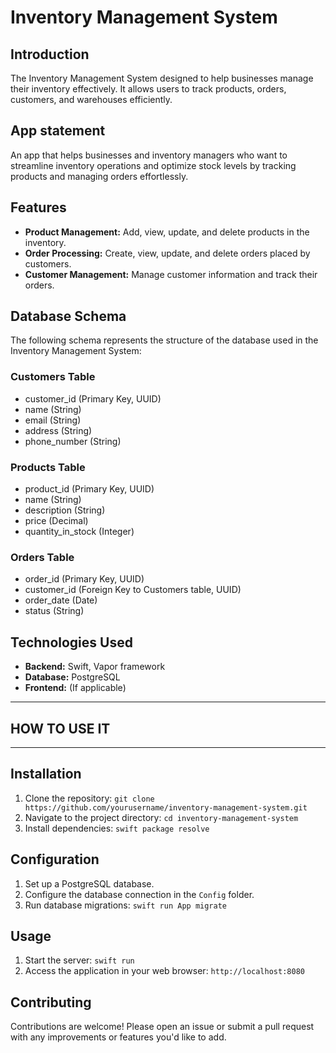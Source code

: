 # Inventory Management System

## Introduction
The Inventory Management System designed to help businesses manage their inventory effectively. It allows users to track products, orders, customers, and warehouses efficiently.

## App statement
An app that helps businesses and inventory managers who want to streamline inventory operations and optimize stock levels by tracking products and managing orders effortlessly.

## Features
- **Product Management:** Add, view, update, and delete products in the inventory.
- **Order Processing:** Create, view, update, and delete orders placed by customers.
- **Customer Management:** Manage customer information and track their orders.

## Database Schema
The following schema represents the structure of the database used in the Inventory Management System:

### Customers Table
- customer_id (Primary Key, UUID)
- name (String)
- email (String)
- address (String)
- phone_number (String)

### Products Table
- product_id (Primary Key, UUID)
- name (String)
- description (String)
- price (Decimal)
- quantity_in_stock (Integer)

### Orders Table
- order_id (Primary Key, UUID)
- customer_id (Foreign Key to Customers table, UUID)
- order_date (Date)
- status (String)
  
## Technologies Used
- **Backend:** Swift, Vapor framework
- **Database:** PostgreSQL
- **Frontend:** (If applicable)

*******************************************
## HOW TO USE IT 
*******************************************

## Installation
1. Clone the repository: `git clone https://github.com/yourusername/inventory-management-system.git`
2. Navigate to the project directory: `cd inventory-management-system`
3. Install dependencies: `swift package resolve`

## Configuration
1. Set up a PostgreSQL database.
2. Configure the database connection in the `Config` folder.
3. Run database migrations: `swift run App migrate`

## Usage
1. Start the server: `swift run`
2. Access the application in your web browser: `http://localhost:8080`

## Contributing
Contributions are welcome! Please open an issue or submit a pull request with any improvements or features you'd like to add.

